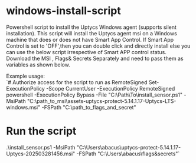 # windows-install-script
Powershell script to install the Uptycs Windows agent (supports silent installation). 
This script will install the Uptycs agent msi on a Windows machine that does or does not have Smart App Control. 
If Smart App Control is set to 'OFF',then you can double click and directly install else you can use the below script irrespective of Smart APP control status. 
Download the MSI , Flags& Secrets Separately and need to pass them as variables as shown below.

Example usage:  
`# Authorize access for the script to run as RemoteSigned 
Set-ExecutionPolicy -Scope CurrentUser -ExecutionPolicy RemoteSigned  
powershell -ExecutionPolicy Bypass -File "C:\Path\To\install_sensor.ps1" -MsiPath "C:\path_to_msi\assets-uptycs-protect-5.14.1.17-Uptycs-LTS-windows.msi" -FSPath "C:\path_to_flags_and_secret"
# Run the script
.\install_sensor.ps1 -MsiPath "C:\Users\abacus\uptycs-protect-5.14.1.17-Uptycs-202503281456.msi" -FSPath "C:\Users\abacus\flags&secrets"`

